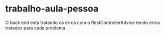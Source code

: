 # trabalho-aula-pessoa
O back end esta tratando os erros com o RestControllerAdvice tendo erros tratados para cada problema
